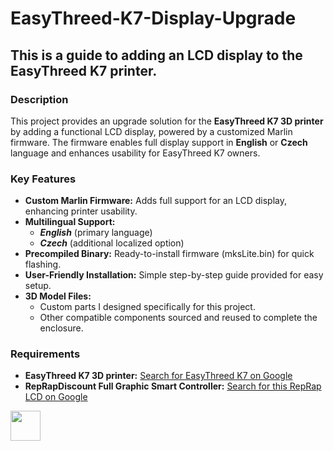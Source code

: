 # EasyThreed-K7-Display-Upgrade

## This is a guide to adding an LCD display to the EasyThreed K7 printer.

### Description

This project provides an upgrade solution for the **EasyThreed K7 3D printer** by adding a functional LCD display, powered by a customized Marlin firmware. The firmware enables full display support in **English** or **Czech** language and enhances usability for EasyThreed K7 owners.
### Key Features
- **Custom Marlin Firmware:** Adds full support for an LCD display, enhancing printer usability.
- **Multilingual Support:**
  - ***English*** (primary language)
  - ***Czech*** (additional localized option)
- **Precompiled Binary:** Ready-to-install firmware (mksLite.bin) for quick flashing.
- **User-Friendly Installation:** Simple step-by-step guide provided for easy setup.
- **3D Model Files:**
  - Custom parts I designed specifically for this project.
  - Other compatible components sourced and reused to complete the enclosure.

### Requirements

- **EasyThreed K7 3D printer:** [Search for EasyThreed K7 on Google](https://www.google.com/search?q=buy+EasyThreed+K7)
- **RepRapDiscount Full Graphic Smart Controller:** [Search for this RepRap LCD on Google](https://www.google.com/search?q=buy+RepRapDiscount+Full+Graphic+Smart+Controller)
<img src="https://i.ibb.co/wWxT63x/Rep-Rap-Discount-Full-Graphic-Smart-Controller.jpg" width="48">

